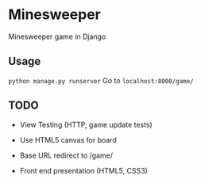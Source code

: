 # Minesweeper

Minesweeper game in Django

## Usage

```python manage.py runserver```
Go to ```localhost:8000/game/```

## TODO

- View Testing (HTTP, game update tests)

- Use HTML5 canvas for board

- Base URL redirect to /game/

- Front end presentation (HTML5, CSS3)